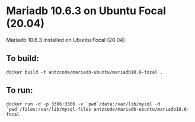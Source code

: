 # Mariadb 10.6.3 on Ubuntu Focal (20.04)

Mariadb 10.6.3 installed on Ubuntu Focal (20.04)

## To build:

```
docker build -t antzcode/mariadb-ubuntu/mariadb10.6-focal .
```

## To run:

```
docker run -d -p 3306:3306 -v `pwd`/data:/var/lib/mysql -d `pwd`/files:/var/lib/mysql-files antzcode/mariadb-ubuntu/mariadb10.6-focal
```
